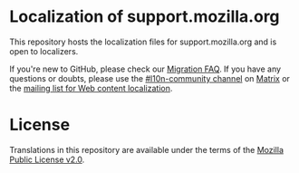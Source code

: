 # Localization of support.mozilla.org

This repository hosts the localization files for support.mozilla.org and is open to localizers.

If you're new to GitHub, please check our [Migration FAQ](https://github.com/mozilla-l10n/git-migration-faq). If you have any questions or doubts, please use the [#l10n-community channel](https://chat.mozilla.org/#/room/%23l10n-community:mozilla.org) on [Matrix](https://wiki.mozilla.org/Matrix) or the [mailing list for Web content localization](https://lists.mozilla.org/listinfo/dev-l10n-web).

# License

Translations in this repository are available under the terms of the [Mozilla Public License v2.0](http://www.mozilla.org/MPL/2.0/).
